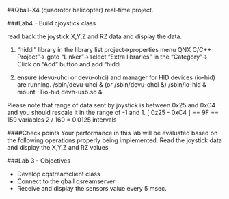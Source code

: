 ##Qball-X4 (quadrotor helicopter) real-time project.

###Lab4 - Build cjoystick class

read back the joystick X,Y,Z and RZ data and display the data.

1. “hiddi” library in the library list
	project->properties menu
	QNX C/C++ Project”-> goto “Linker”->select “Extra libraries” in the “Category”-> Click on “Add” button and add “hiddi

2. ensure (devu-uhci or devu-ohci) and manager for HID devices (io-hid) are running.
	/sbin/devu-uhci & (or /sbin/devu-ohci &)
	/sbin/io-hid &
	mount -Tio-hid devh-usb.so &
	
Please note that range of data sent by joystick is between 0x25 and 0xC4 and you should rescale it in the range of -1 and 1.
[ 0z25 - 0xC4 ] == 9F == 159 variables
  2 / 160 = 0.0125 intervals

####Check points
Your performance in this lab will be evaluated based on the following operations properly being implemented.
Read the joystick data and display the X,Y,Z and RZ values


###Lab 3 - Objectives
- Develop cqstreamclient class
- Connect to the qball qsreamserver
- Receive and display the sensors value every 5 msec.
